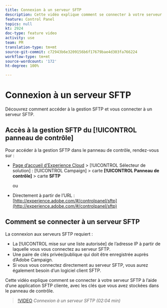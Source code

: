 ```yaml
---
title: Connexion à un serveur SFTP
description: Cette vidéo explique comment se connecter à votre serveur SFTP à l’aide d’une application SFTP cliente, avec les clés que vous avez stockées dans le panneau de contrôle.
feature: Control Panel
topics: null
kt: 2924
doc-type: feature video
activity: use
team: PM
translation-type: tm+mt
source-git-commit: c72943b6e3209156b6f17679bae4d303fa766224
workflow-type: tm+mt
source-wordcount: '172'
ht-degree: 100%

---
```



# Connexion à un serveur SFTP

Découvrez comment accéder à la gestion SFTP et vous connecter à un serveur SFTP.

## Accès à la gestion SFTP du [!UICONTROL panneau de contrôle]

Pour accéder à la gestion SFTP dans le panneau de contrôle, rendez-vous sur :

* [Page d’accueil d’Experience Cloud](https://experience.adobe.com/#/home) > [!UICONTROL Sélecteur de solution] : [!UICONTROL Campaign] > carte **[!UICONTROL Panneau de contrôle]** > carte **SFTP**

   ou
* Directement à partir de l’URL : [http://experience.adobe.com/#/controlpanel/sftp](http://experience.adobe.com/#/controlpanel/sftp)

## Comment se connecter à un serveur SFTP

La connexion aux serveurs SFTP requiert :

* La [!UICONTROL mise sur une liste autorisée] de l’adresse IP à partir de laquelle vous vous connectez au serveur SFTP.
* Une paire de clés privée/publique qui doit être enregistrée auprès d’Adobe Campaign.
* Si vous vous connectez directement au serveur SFTP, vous aurez également besoin d’un logiciel client SFTP.

Cette vidéo explique comment se connecter à votre serveur SFTP à l’aide d’une application SFTP cliente, avec les clés que vous avez stockées dans le panneau de contrôle.

>[!VIDEO](https://video.tv.adobe.com/v/27263?quality=12)
*Connexion à un serveur SFTP (02:04 min)*
